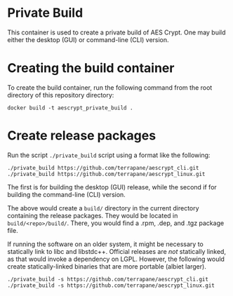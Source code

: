 Private Build
=============

This container is used to create a private build of AES Crypt.  One may build
either the desktop (GUI) or command-line (CLI) version.

# Creating the build container

To create the build container, run the following command from the root directory
of this repository directory:

```
docker build -t aescrypt_private_build .
```

# Create release packages

Run the script `./private_build` script using a format like the following:

```
./private_build https://github.com/terrapane/aescrypt_cli.git
./private_build https://github.com/terrapane/aescrypt_linux.git
```

The first is for building the desktop (GUI) release, while the second
if for building the command-line (CLI) version.

The above would create a `build/` directory in the current directory containing
the release packages.  They would be located in `build/<repo>/build/`.
There, you would find a .rpm, .dep, and .tgz package file.

If running the software on an older system, it might be necessary to statically
link to libc and libstdc++.  Official releases are *not* statically linked, as
that would invoke a dependency on LGPL.  However, the following would create
statically-linked binaries that are more portable (albiet larger).

```
./private_build -s https://github.com/terrapane/aescrypt_cli.git
./private_build -s https://github.com/terrapane/aescrypt_linux.git
```

